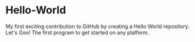 # Hello-World

My first exciting contribution to GitHub by creating a Hello World repository. Let's Goo!
The first program to get started on any platform.

